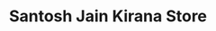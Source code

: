---
title: "Santosh Jain Kirana Store"
url: /sarkhadi/santosh-jain-kirana-store/
shop: Supermarkt
---